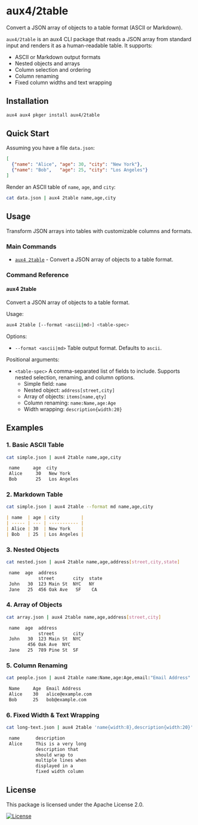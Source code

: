 # aux4/2table

Convert a JSON array of objects to a table format (ASCII or Markdown).

`aux4/2table` is an aux4 CLI package that reads a JSON array from standard input and renders it as a human-readable table. It supports:

- ASCII or Markdown output formats
- Nested objects and arrays
- Column selection and ordering
- Column renaming
- Fixed column widths and text wrapping

## Installation

```bash
aux4 aux4 pkger install aux4/2table
```

## Quick Start

Assuming you have a file `data.json`:

```json
[
  {"name": "Alice", "age": 30, "city": "New York"},
  {"name": "Bob",   "age": 25, "city": "Los Angeles"}
]
```

Render an ASCII table of `name`, `age`, and `city`:

```bash
cat data.json | aux4 2table name,age,city
```

## Usage

Transform JSON arrays into tables with customizable columns and formats.

### Main Commands

- [`aux4 2table`](./commands/2table) - Convert a JSON array of objects to a table format.

### Command Reference

#### aux4 2table

Convert a JSON array of objects to a table format.

Usage:
```bash
aux4 2table [--format <ascii|md>] <table-spec>
```

Options:

- `--format <ascii|md>`
  Table output format. Defaults to `ascii`.

Positional arguments:

- `<table-spec>`
  A comma-separated list of fields to include. Supports nested selection, renaming, and column options.
  - Simple field: `name`
  - Nested object: `address[street,city]`
  - Array of objects: `items[name,qty]`
  - Column renaming: `name:Name,age:Age`
  - Width wrapping: `description{width:20}`

## Examples

### 1. Basic ASCII Table

```bash
cat simple.json | aux4 2table name,age,city
```
```bash
 name     age  city       
 Alice     30   New York   
 Bob       25   Los Angeles
```

### 2. Markdown Table

```bash
cat simple.json | aux4 2table --format md name,age,city
```
```markdown
| name  | age | city        |
| ----- | --- | ----------- |
| Alice | 30  | New York    |
| Bob   | 25  | Los Angeles |
```

### 3. Nested Objects

```bash
cat nested.json | aux4 2table name,age,address[street,city,state]
```
```bash
 name  age  address                
            street       city  state
 John   30  123 Main St  NYC   NY   
 Jane   25  456 Oak Ave   SF    CA   
```

### 4. Array of Objects

```bash
cat array.json | aux4 2table name,age,address[street,city]
```
```bash
 name  age  address              
            street       city    
 John   30  123 Main St  NYC     
        456 Oak Ave  NYC         
 Jane   25  789 Pine St  SF      
```

### 5. Column Renaming

```bash
cat people.json | aux4 2table name:Name,age:Age,email:"Email Address"
```
```bash
 Name     Age  Email Address       
 Alice    30   alice@example.com   
 Bob      25   bob@example.com     
```

### 6. Fixed Width & Text Wrapping

```bash
cat long-text.json | aux4 2table 'name{width:8},description{width:20}'
```
```bash
 name      description         
 Alice     This is a very long
           description that    
           should wrap to      
           multiple lines when 
           displayed in a      
           fixed width column  
```

## License

This package is licensed under the Apache License 2.0.

[![License](https://img.shields.io/badge/license-Apache%202.0-blue.svg)](./LICENSE)
